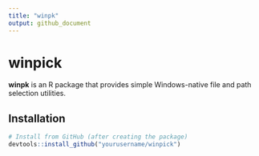 ```yaml
---
title: "winpk"
output: github_document
---
```


# winpick

**winpk** is an R package that provides simple Windows-native file and path selection utilities.

## Installation

```r
# Install from GitHub (after creating the package)
devtools::install_github("yourusername/winpick")
